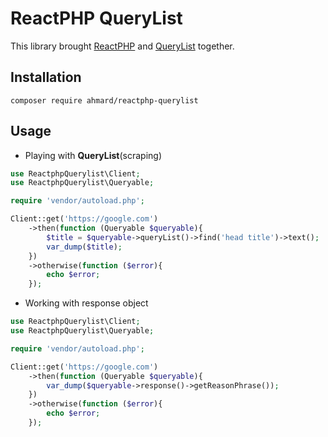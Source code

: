 # ReactPHP QueryList

This library brought [ReactPHP](https://github.com/reactphp/http) and [QueryList](https://github.com/jae-jae/QueryList)
together.

## Installation

```
composer require ahmard/reactphp-querylist
```

## Usage

- Playing with **QueryList**(scraping)
```php
use ReactphpQuerylist\Client;
use ReactphpQuerylist\Queryable;

require 'vendor/autoload.php';

Client::get('https://google.com')
    ->then(function (Queryable $queryable){
        $title = $queryable->queryList()->find('head title')->text();
        var_dump($title);
    })
    ->otherwise(function ($error){
        echo $error;
    });
```

- Working with response object
```php
use ReactphpQuerylist\Client;
use ReactphpQuerylist\Queryable;

require 'vendor/autoload.php';

Client::get('https://google.com')
    ->then(function (Queryable $queryable){
        var_dump($queryable->response()->getReasonPhrase());
    })
    ->otherwise(function ($error){
        echo $error;
    });
```